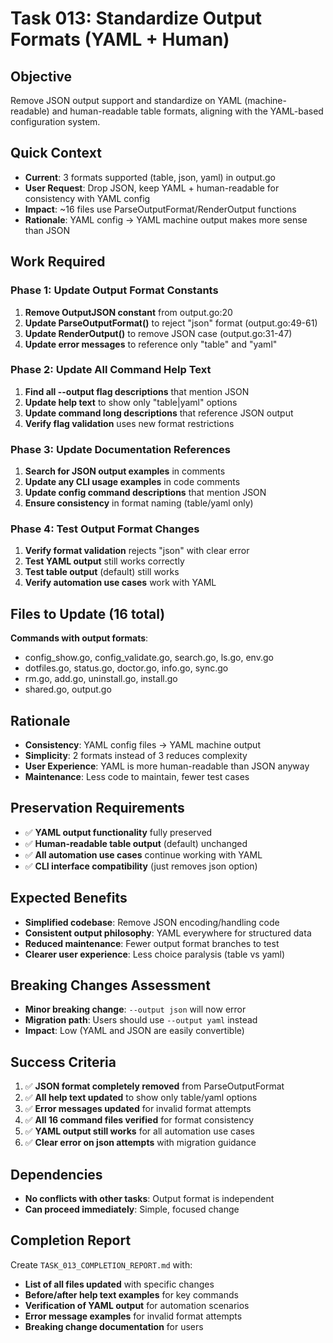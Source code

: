 # Task 013: Standardize Output Formats (YAML + Human)

## Objective
Remove JSON output support and standardize on YAML (machine-readable) and human-readable table formats, aligning with the YAML-based configuration system.

## Quick Context
- **Current**: 3 formats supported (table, json, yaml) in output.go
- **User Request**: Drop JSON, keep YAML + human-readable for consistency with YAML config
- **Impact**: ~16 files use ParseOutputFormat/RenderOutput functions
- **Rationale**: YAML config → YAML machine output makes more sense than JSON

## Work Required

### Phase 1: Update Output Format Constants
1. **Remove OutputJSON constant** from output.go:20
2. **Update ParseOutputFormat()** to reject "json" format (output.go:49-61)
3. **Update RenderOutput()** to remove JSON case (output.go:31-47)
4. **Update error messages** to reference only "table" and "yaml"

### Phase 2: Update All Command Help Text
1. **Find all --output flag descriptions** that mention JSON
2. **Update help text** to show only "table|yaml" options
3. **Update command long descriptions** that reference JSON output
4. **Verify flag validation** uses new format restrictions

### Phase 3: Update Documentation References
1. **Search for JSON output examples** in comments
2. **Update any CLI usage examples** in code comments
3. **Update config command descriptions** that mention JSON
4. **Ensure consistency** in format naming (table/yaml only)

### Phase 4: Test Output Format Changes
1. **Verify format validation** rejects "json" with clear error
2. **Test YAML output** still works correctly
3. **Test table output** (default) still works
4. **Verify automation use cases** work with YAML

## Files to Update (16 total)
**Commands with output formats**:
- config_show.go, config_validate.go, search.go, ls.go, env.go
- dotfiles.go, status.go, doctor.go, info.go, sync.go
- rm.go, add.go, uninstall.go, install.go
- shared.go, output.go

## Rationale
- **Consistency**: YAML config files → YAML machine output
- **Simplicity**: 2 formats instead of 3 reduces complexity
- **User Experience**: YAML is more human-readable than JSON anyway
- **Maintenance**: Less code to maintain, fewer test cases

## Preservation Requirements
- ✅ **YAML output functionality** fully preserved
- ✅ **Human-readable table output** (default) unchanged
- ✅ **All automation use cases** continue working with YAML
- ✅ **CLI interface compatibility** (just removes json option)

## Expected Benefits
- **Simplified codebase**: Remove JSON encoding/handling code
- **Consistent output philosophy**: YAML everywhere for structured data
- **Reduced maintenance**: Fewer output format branches to test
- **Clearer user experience**: Less choice paralysis (table vs yaml)

## Breaking Changes Assessment
- **Minor breaking change**: `--output json` will now error
- **Migration path**: Users should use `--output yaml` instead
- **Impact**: Low (YAML and JSON are easily convertible)

## Success Criteria
1. ✅ **JSON format completely removed** from ParseOutputFormat
2. ✅ **All help text updated** to show only table/yaml options
3. ✅ **Error messages updated** for invalid format attempts
4. ✅ **All 16 command files verified** for format consistency
5. ✅ **YAML output still works** for all automation use cases
6. ✅ **Clear error on json attempts** with migration guidance

## Dependencies
- **No conflicts with other tasks**: Output format is independent
- **Can proceed immediately**: Simple, focused change

## Completion Report
Create `TASK_013_COMPLETION_REPORT.md` with:
- **List of all files updated** with specific changes
- **Before/after help text examples** for key commands
- **Verification of YAML output** for automation scenarios
- **Error message examples** for invalid format attempts
- **Breaking change documentation** for users